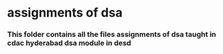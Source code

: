 # assignments of dsa 
### This folder contains all the files assignments of dsa taught in cdac hyderabad dsa module in desd 
